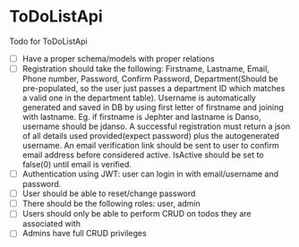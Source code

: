 # ToDoListApi

Todo for ToDoListApi
- [ ] Have a proper schema/models with proper relations
- [ ] Registration should take the following: Firstname, Lastname, Email, Phone number, Password, Confirm Password, Department(Should 
      be pre-populated, so the user just passes a department ID which matches a valid one in the department table). Username is
      automatically generated and saved in DB by using first letter of firstname and joining with lastname. Eg. if firstname is
      Jephter and lastname is Danso, username should be jdanso. A successful registration must return a json of all details used
      provided(expect password) plus the autogenerated username. An email verification link should be sent to user to confirm email 
      address before considered active. IsActive should be set to false(0) until email is verified.
- [ ] Authentication using JWT: user can login in with email/username and password.
- [ ] User should be able to reset/change password
- [ ] There should be the following roles: user, admin
- [ ] Users should only be able to perform CRUD on todos they are associated with
- [ ] Admins have full CRUD privileges
